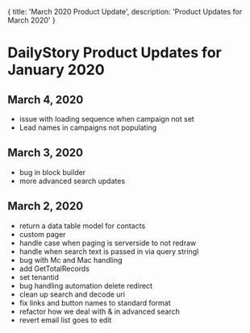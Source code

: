 {
	title: 'March 2020 Product Update',
	description: 'Product Updates for March 2020'
}
# DailyStory Product Updates for January 2020
## March 4, 2020
* issue with loading sequence when campaign not set
* Lead names in campaigns not populating

## March 3, 2020
* bug in block builder
* more advanced search updates

## March 2, 2020
* return a data table model for contacts
* custom pager
* handle case when paging is serverside to not redraw
* handle when search text is passed in via query stringI
* bug with Mc and Mac handling
* add GetTotalRecords
* set tenantid
* bug handling automation delete redirect
* clean up search and decode uri
* fix links and button names to standard format
* refactor how we deal with & in advanced search
* revert email list goes to edit
